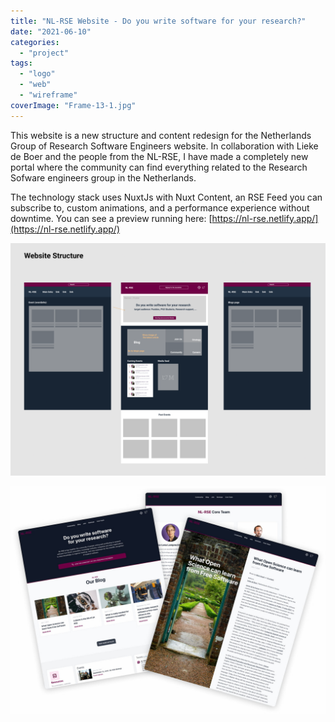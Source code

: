 ```yaml
---
title: "NL-RSE Website - Do you write software for your research?"
date: "2021-06-10"
categories:
  - "project"
tags:
  - "logo"
  - "web"
  - "wireframe"
coverImage: "Frame-13-1.jpg"
---
```


This website is a new structure and content redesign for the Netherlands Group of Research Software Engineers website. In collaboration with Lieke de Boer and the people from the NL-RSE, I have made a completely new portal where the community can find everything related to the Research Sofware engineers group in the Netherlands. 

The technology stack uses NuxtJs with Nuxt Content, an RSE Feed you can subscribe to, custom animations, and a performance experience without downtime. You can see a preview running here: [https://nl-rse.netlify.app/](https://nl-rse.netlify.app/)

![](./images/128982099-107fe765-f4cb-44a7-8453-1aef886b34cb.png)

![software research](images/128981011-dd636ae0-ca7d-4759-96e5-96ca79809cf6.jpg)
